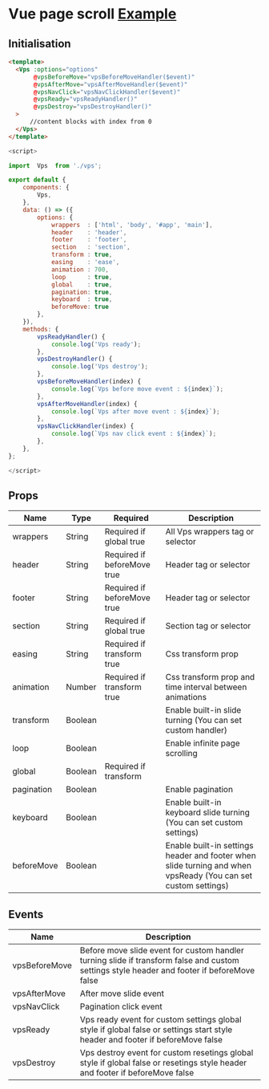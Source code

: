 # Vue page scroll [Example](https://lowrider-fn.github.io/vue-page-scroll/)

## Initialisation
```html
<template>
  <Vps :options="options"
       @vpsBeforeMove="vpsBeforeMoveHandler($event)"
       @vpsAfterMove="vpsAfterMoveHandler($event)"
       @vpsNavClick="vpsNavClickHandler($event)"
       @vpsReady="vpsReadyHandler()"
       @vpsDestroy="vpsDestroyHandler()"
  >
      //content blocks with index from 0
  </Vps>
</template>
```
```javascript
<script>

import  Vps  from './vps';

export default {
    components: {
        Vps,
    },
    data: () => ({
        options: {
            wrappers  : ['html', 'body', '#app', 'main'],
            header    : 'header',
            footer    : 'footer',
            section   : 'section',
            transform : true,
            easing    : 'ease',
            animation : 700,
            loop      : true,
            global    : true,
            pagination: true,
            keyboard  : true,
            beforeMove: true
        },
    }),
    methods: {
        vpsReadyHandler() {
            console.log('Vps ready');
        },
        vpsDestroyHandler() {
            console.log('Vps destroy');
        },
        vpsBeforeMoveHandler(index) {
            console.log(`Vps before move event : ${index}`);
        },
        vpsAfterMoveHandler(index) {
            console.log(`Vps after move event : ${index}`);
        },
        vpsNavClickHandler(index) {
            console.log(`Vps nav click event : ${index}`);
        },
    },
};

</script>
```
## Props
Name         | Type          | Required | Description
------------|--------------|----------|------------------------------------------------------------------------------------
wrappers | String | Required if global true | All Vps wrappers tag or selector
header | String | Required if beforeMove true | Header tag or selector
footer | String | Required if beforeMove true | Header tag or selector
section | String | Required if global true | Section tag or selector
easing | String | Required if transform true | Css transform prop
animation | Number | Required if transform true | Css transform prop and time interval between animations
transform | Boolean | | Enable built-in slide turning (You can set custom handler)
loop | Boolean | | Enable infinite page scrolling
global | Boolean | Required if transform || keyboard true | Enable built-in setter global style (You can set custom settings)
pagination | Boolean | | Enable pagination
keyboard | Boolean | | Enable built-in keyboard slide turning (You can set custom settings)
beforeMove | Boolean | | Enable built-in settings header and footer when slide turning and when vpsReady (You can set custom settings)


## Events
Name         | Description
------------|----------------------------------------------------------------------------------------------
vpsBeforeMove | Before move slide event for custom handler turning slide if transform false and custom settings style header and footer if beforeMove false
vpsAfterMove | After move slide event
vpsNavClick | Pagination click event 
vpsReady | Vps ready event for custom settings global style if global false or settings start style header and footer if beforeMove false
vpsDestroy | Vps destroy event for custom resetings global style if global false or resetings style header and footer if beforeMove false
